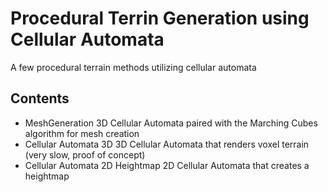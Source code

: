 # Procedural Terrin Generation using Cellular Automata
A few procedural terrain methods utilizing cellular automata

## Contents
* MeshGeneration
  3D Cellular Automata paired with the Marching Cubes algorithm for mesh creation
* Cellular Automata 3D
  3D Cellular Automata that renders voxel terrain (very slow, proof of concept)
* Cellular Automata 2D Heightmap
  2D Cellular Automata that creates a heightmap
